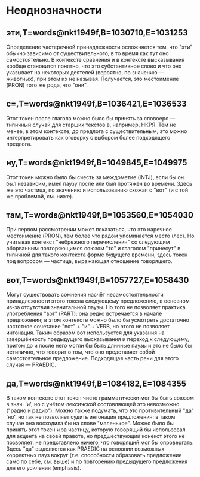 # Неоднозначности
## эти,T=words@nkt1949f,B=1030710,E=1031253
Определение частеречной принадлежности осложняется тем, что "эти" обычно зависимо от существительного, в то время как тут оно самостоятельно. В контексте сравнения и в контексте высказывания вообще становится понятно, что это субстантивное слово и что оно указывает на некоторых деятелей (вероятно, по значению — животных), при этом их не называя. Получается, это местоимение (PRON) того же рода, что "они".
## с=,T=words@nkt1949f,B=1036421,E=1036533
Этот токен после глагола можно было бы принять за словоерс — типичный случай для старших текстов в, например, НКРЯ. Тем не менее, в этом контексте, до предлога с существительным, это можно интерпретировать как оговорку с выбором более подходящего предлога.
## ну,T=words@nkt1949f,B=1049845,E=1049975
Этот токен можно было бы счесть за междометие (INTJ), если бы он был независим, имел паузу после или был протяжён во времени. Здесь же это частица, по значению и использованию схожая с "вот" (и с той же проблемой, см. ниже).
## там,T=words@nkt1949f,B=1053560,E=1054030
При первом рассмотрении может показаться, что это наречное местоимение (PRON), тем более что рядом упоминается место (лес). Но учитывая контекст "небрежного перечисления" со следующим оборванным повторяющимся союзом "то" и глаголом "принесут" в типичной для такого контекста форме будущего времени, здесь токен под вопросом — частица, выражающая отношение говорящего.
## вот,T=words@nkt1949f,B=1057727,E=1058430
Могут существовать сомнения насчёт несамостоятельности принадлежности этого токена следующему предложению, в основном из-за отсутствия значитальной паузы. Но того не позволяет практика употребления "вот" (PART): она редко встречается в начале предложения; в этом контексте можно было бы усмотреть достаточно частотное сочетание "вот" + "и" + VERB, но этого не позволяет интонация. Таким образом вот используется для указания на завершённость предыдущего высказывания и переход к следующему, притом до и после него могли бы быть длинные паузы и это не было бы нетипично, что говорит о том, что оно представяет собой самостоятельное предложение. Подходящая часть речи для этого случая — PRAEDIC.
## да,T=words@nkt1949f,B=1084182,E=1084355
В таком контексте этот токен чисто грамматически мог бы быть союзом в знач. 'и', но с учётом лексичской состовляющей это невозможно ("радио и радио"). Можно также подумать, что это противительный "да" 'но', но так не позволяет судить интонация предложения: в таком случае она восходила бы на слове "маленькое". Можно было бы принять этот токен и за частицу, которую говорящий бы использовал для акцента на своей правоте, но предшествующий конекст этого не позволяет: не представлено ничего, что говорящий мог бы опровергать. Здесь "да" выделяется как PRAEDIC на основнии возможных корректных пауз вокруг (т.е. способности образовать предложение само по себе, см. выше) и по повторению предыдущего предложения для его усиления (emphasis).